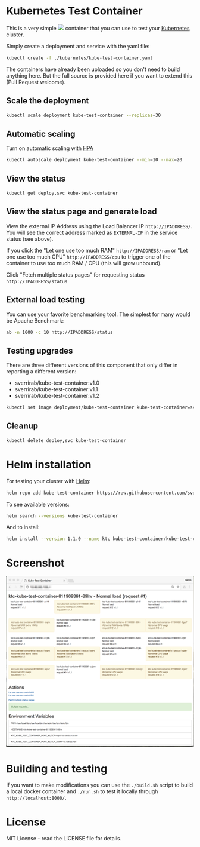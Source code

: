 # Kubernetes Test Container

This is a very simple [![](https://images.microbadger.com/badges/image/sverrirab/kube-test-container:v1.0.svg)](https://microbadger.com/images/sverrirab/kube-test-container:v1.0 "Get your own image badge on microbadger.com") container that you can use to test your [Kubernetes](https://kubernetes.io) cluster.

Simply create a deployment and service with the yaml file:

```bash
kubectl create -f ./kubernetes/kube-test-container.yaml
```

The containers have already been uploaded so you don't need to build anything here.  But the full 
source is provided here if you want to extend this (Pull Request welcome).

## Scale the deployment

```bash
kubectl scale deployment kube-test-container --replicas=30
```

## Automatic scaling

Turn on automatic scaling with [HPA](https://kubernetes.io/docs/user-guide/horizontal-pod-autoscaling/)

```bash
kubectl autoscale deployment kube-test-container --min=10 --max=20
```

## View the status

```bash
kubectl get deploy,svc kube-test-container
```

## View the status page and generate load

View the external IP Address using the Load Balancer IP `http://IPADDRESS/`.  You will see the correct address marked 
as `EXTERNAL-IP` in the service status (see above).

If you click the "Let one use too much RAM" `http://IPADDRESS/ram` or "Let one use too much CPU" `http://IPADDRESS/cpu`
to trigger one of the container to use too much RAM / CPU (this will grow unbound).  

Click "Fetch multiple status pages" for requesting status `http://IPADDRESS/status`

## External load testing

You can use your favorite benchmarking tool.  The simplest for many would be Apache Benchmark:


```bash
ab -n 1000 -c 10 http://IPADDRESS/status
```

## Testing upgrades

There are three different versions of this component that only differ in reporting a different version:

* sverrirab/kube-test-container:v1.0
* sverrirab/kube-test-container:v1.1
* sverrirab/kube-test-container:v1.2

```bash
kubectl set image deployment/kube-test-container kube-test-container=sverrirab/kube-test-container:v1.1
```

## Cleanup

```bash
kubectl delete deploy,svc kube-test-container
```

# Helm installation

For testing your cluster with [Helm](https://github.com/kubernetes/helm):

```bash
helm repo add kube-test-container https://raw.githubusercontent.com/sverrirab/kube-test-container/master/helm/charts/
```

To see available versions:
```bash
helm search --versions kube-test-container
```

And to install:
```bash
helm install --version 1.1.0 --name ktc kube-test-container/kube-test-container
```

# Screenshot

![Screen Shot](./docs/screenshot.png "Kube-Test-Container in action")

# Building and testing

If you want to make modifications you can use the `./build.sh` script to build a local docker container
and `./run.sh` to test it locally through `http://localhost:8000/`.

# License

MIT License - read the LICENSE file for details.

